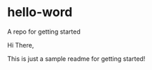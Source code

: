 # hello-word
A repo for getting started

Hi There,

This is just a sample readme for getting started!

